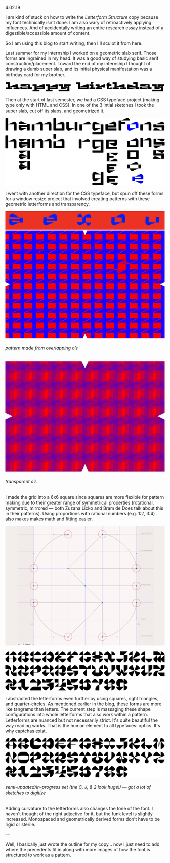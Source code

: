 <a name="04.02.19"></a>

<span class="log_date">4.02.19</span>

I am kind of stuck on how to write the *Letterform Structure* copy because my font technically isn't done. I am also wary of retroactively applying influences. And of accidentally writing an entire research essay instead of a digestible/accessible amount of content.

So I am using this blog to start writing, then I'll sculpt it from here.

Last summer for my internship I worked on a geometric slab serif. Those forms are ingrained in my head. It was a good way of studying basic serif construction/placement. Toward the end of my internship I thought of drawing a dumb super slab, and its initial physical manifestation was a birthday card for my brother.

<p class="fill"><img src="images/04.02.19_hb.jpg"></p>

Then at the start of last semester, we had a CSS typeface project (making type only with HTML and CSS). In one of the 3 intial sketches I took the super slab, cut off its slabs, and geometrized it.

![](images/04.02.19_css.jpg)

I went with another direction for the CSS typeface, but spun off these forms for a window resize project that involved creating patterns with these geometric letterforms and transparency.

![](images/04.02.19_vowels.png)
![](images/04.02.19_o1.png)
###### pattern made from overlapping o’s
![](images/04.02.19_o2.png)
###### transparent o’s

I made the grid into a 6x6 square since squares are more flexible for pattern making due to their greater range of symmetrical properties (rotational, symmetric, mirrored — both Zuzana Licko and Bram de Does talk about this in their patterns). Using proportions with rational numbers (e.g. 1:2, 3:4) also makes makes math and fitting easier.

![](images/04.02.19_grid.jpg)

![](images/04.02.19_draft1.jpg)

I abstracted the letterforms even further by using squares, right triangles, and quarter-circles. As mentioned earlier in the blog, these forms are more like tangrams than letters. The current step is massaging these shape configurations into whole letterforms that also work within a pattern. Letterforms are nuanced but not necessarily strict. It's quite beautiful the way reading works. That is the human element to all typefaces: optics. It's why captchas exist.

![](images/04.02.19_draft2.jpg)
###### semi-updated/in-progress set (the C, J, & 2 look huge!) — got a lot of sketches to digitize

Adding curvature to the letterforms also changes the tone of the font. I haven't thought of the right adjective for it, but the funk level is slightly increased. Monospaced and geometrically derived forms don't have to be rigid or sterile.

—

Well, I basically just wrote the outline for my copy… now I just need to add where the precedents fit in along with more images of how the font is structured to work as a pattern.
